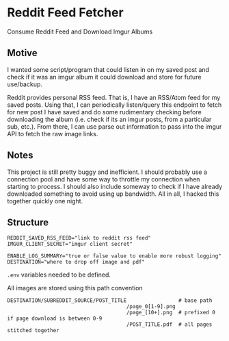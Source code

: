 # Reddit Feed Fetcher
Consume Reddit Feed and Download Imgur Albums

## Motive
I wanted some script/program that could listen in on my saved post and check if it was an imgur album 
it could download and store for future use/backup.

Reddit provides personal RSS feed. That is, I have an RSS/Atom feed for my saved posts. Using that,
I can periodically listen/query this endpoint to fetch for new post I have saved and do some
rudimentary checking before downloading the album (i.e. check if its an imgur posts, from a particular sub,
etc.). From there, I can use parse out information to pass into the imgur API to fetch the raw image
links.

## Notes
This project is still pretty buggy and inefficient. I should probably use a connection pool and
have some way to throttle my connection when starting to process. I should also include someway to 
check if I have already downloaded something to avoid using up bandwidth. All in all, I hacked this
together quickly one night.

## Structure
```
REDDIT_SAVED_RSS_FEED="link to reddit rss feed"
IMGUR_CLIENT_SECRET="imgur client secret"

ENABLE_LOG_SUMMARY="true or false value to enable more robust logging"
DESTINATION="where to drop off image and pdf"
```
`.env` variables needed to be defined.

All images are stored using this path convention
```
DESTINATION/SUBREDDIT_SOURCE/POST_TITLE                 # base path
                                       /page_0[1-9].png 
                                       /page_[10+].png  # prefixed 0 if page download is between 0-9
                                       /POST_TITLE.pdf  # all pages stitched together

```